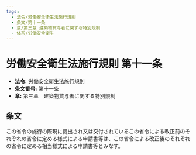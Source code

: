 ```yaml
---
tags:
  - 法令/労働安全衛生法施行規則
  - 条文/第十一条
  - 章/第三章_建築物貸与者に関する特別規制
  - 体系/労働安全衛生
---
```

# 労働安全衛生法施行規則 第十一条

- **法令:** 労働安全衛生法施行規則
- **条文番号:** 第十一条
- **章:** 第三章　建築物貸与者に関する特別規制

## 条文
この省令の施行の際現に提出され又は交付されているこの省令による改正前のそれぞれの省令に定める様式による申請書等は、この省令による改正後のそれぞれの省令に定める相当様式による申請書等とみなす。

